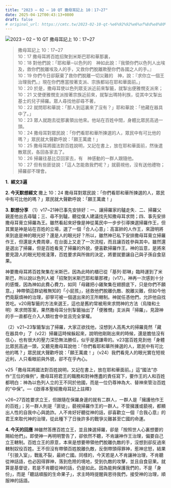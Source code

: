 ```yaml
---
title: "2023 – 02 – 10 QT 撒母耳記上 10：17~27"
date: 2025-04-12T00:43:13+0800
draft: false
# original_url: https://cmtc.tw/2023-02-10-qt-%e6%92%92%e6%af%8d%e8%80%b3%e8%a8%98%e4%b8%8a-10%ef%bc%9a1727
---
```


![2023 – 02 – 10 QT 撒母耳記上 10：17\~27](/images/qt.jpg  "2023 – 02 – 10 QT 撒母耳記上 10：17\~27")

> 撒母耳記上 10：17\~27  
> 10：17 撒母耳將百姓招聚到米斯巴耶和華那裏，  
> 10：18 對他們說：「耶和華─以色列的　神如此說：『我領你們以色列人出埃及，救你們脫離埃及人的手，又救你們脫離欺壓你們各國之人的手。』  
> 10：19 你們今日卻厭棄了救你們脫離一切災難的　神，說：『求你立一個王治理我們。』現在你們應當按著支派、宗族都站在耶和華面前。」  
> 10：20 於是，撒母耳使以色列眾支派近前來掣籤，就掣出便雅憫支派來；  
> 10：21 又使便雅憫支派按著宗族近前來，就掣出瑪特利族，從其中又掣出基士的兒子掃羅。眾人尋找他卻尋不著，  
> 10：22 就問耶和華說：「那人到這裏來了沒有？」耶和華說：「他藏在器具中了。」  
> 10：23 眾人就跑去從那裏領出他來。他站在百姓中間，身體比眾民高過一頭。  
> 10：24 撒母耳對眾民說：「你們看耶和華所揀選的人，眾民中有可比他的嗎？」眾民就大聲歡呼說：「願王萬歲！」  
> 10：25 撒母耳將國法對百姓說明，又記在書上，放在耶和華面前，然後遣散眾民，各回各家去了。  
> 10：26 掃羅往基比亞回家去，有　神感動的一群人跟隨他。  
> 10：27 但有些匪徒說：「這人怎能救我們呢？」就藐視他，沒有送他禮物；掃羅卻不理會。

**1.  經文3遍**

**2. 今天默想經文**
撒上 10：24 撒母耳對眾民說：「你們看耶和華所揀選的人，眾民中有可比他的嗎？」眾民就大聲歡呼說：「願王萬歲！」

**3. 默想分享**
（1）v17\~21神已事先安排好：一、讓掃羅家的驢走失．二、掃羅父親差他出去尋驢；三、尋不到驢，聽從僕人建議找先知撒母耳求問；四、事先安排撒母耳膏立掃羅為王。雖然看起來好像是神從萬民中一步步引導揀選掃羅作王，但其實是神是站在百姓的立場，選了一個「合人心意」：高富帥的人作王，來證明將來到底是神的眼光好？還是人的眼光好？所以，雖然神已私下安排撒母耳膏立掃羅作王，但還是大費周章，在台面上又走了一次流程，而且讓百姓參與其中。雖然還是選出了掃羅，但是百姓看見了掃羅的外貌，便喜歡掃羅作王。神的旨意，是將來要見證人的眼光短視淺薄，百姓要求與所做的決定，將要就要讓自己與子孫自食惡果。

神要撒母耳將百姓聚集在米斯巴，因為此時約櫃已從「基列·耶琳」臨時運到了米斯巴，所以說以色列人被「招聚到米斯巴耶和華那裡」（v17）。神再一次感到十分的感慨，因為神如此費心費力，如同「母雞把小雞聚集在翅膀底下，只是你們不願意。」神帶領這群幼稚無知的「小屁孩」，拯救他們脫離仇敵、脫離災難，但如今他們竟厭煩神的治理，卻寧可被一個選出來的王所轄制。神就任憑他們，允許他自找苦吃。v20用掣籤的方法來選王，這也是舊約常被用來求問神的方法（烏陵和土明）來求問答案，果然撒母耳分別掣籤抽出了「便雅憫」支派與「掃羅」，見證神的手一直都在介入人類社會中並且完全掌權。

（2）v21\~23掣籤掣出了掃羅，大家正欲找他，沒想到人高馬大的掃羅竟然「藏在器具中」了（v22）掃羅這時候躲起來，說明他剛剛出來的時候，還是膽怯沒有信心，也有很大的壓力深恐無法勝任，似乎是還謙卑的。v23當百姓見到他「身體比眾民高過一頭，又聽見撒母耳說他：「你們看耶和華所揀選的人，眾民中有可比他的嗎？」眾民就大聲歡呼說：「願王萬歲！」（v24）我們看見人的眼光實在短視近利，人只看眼前與外貌，卻不在乎內心。

v25「撒母耳將國法對百姓說明，又記在書上，放在耶和華面前。」這“國法“亦作“王位的條例”，撒母耳把君王的職務和對神應盡的責任寫下，要作王的人和百姓都明白：神為以色列人立的王不同於他國，而是一位仍尊神為大、替神來管治百姓的“中保”。—《啟導本聖經撒母耳記上註釋》

v26\~27百姓要求立王，但跟隨在保羅身邊的就有二群人，一群人是「擁護他作王的百姓」；另一群人則是「匪徒」，藐視掃羅作王的一群人。不管擁護或藐視，都顯出人性的自我中心與詭詐。人不肯好好聽從神的話，卻喜歡立一個『合我心意』的君王來取代神的治理，從此種下了日後許多的戰爭災難甚至亡國的命運。

**4. 今天的回應**
神雖然答應百姓立王，並且揀選掃羅，卻是「按照世人心裏想要的賜給他們」。即使神一再明明警告了，卻依然不聽，不肯讓神作王治理，偏要自己立王轄制。百姓立王的原意，本來是想要帶領他們脫離仇敵的手，沒想到卻反過來轄制奴役百姓。王不但沒有帶領百姓脫離仇敵，反倒帶頭得罪神，惹神忿怒，結果「引狼入室」，戰亂不裂，最終亡國。同樣的，今天若是人不肯讓神治理，不肯聽從神話語，也必因得罪神，落到危險的境地，受到仇敵的攻擊，並且自食惡果。就算是基督徒，若是不肯聽從神的話，仍是如此。因為能夠保護我們的，不是「身份」，而是「聽話順服的生命果子」，求主時時提醒與恩待我們，接受神的治理，順服神的話語。

